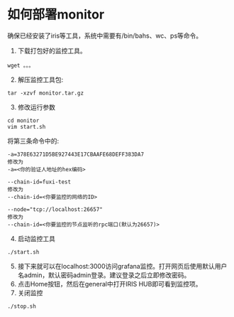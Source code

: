 # 如何部署monitor
确保已经安装了iris等工具，系统中需要有/bin/bahs、wc、ps等命令。
1. 下载打包好的监控工具。
```shell
wget 。。。
```
2. 解压监控工具包:
```
tar -xzvf monitor.tar.gz
```
3. 修改运行参数
```shell
cd monitor
vim start.sh
```
将第三条命令中的:
```
-a=378E63271D5BE927443E17CBAAFE68DEFF383DA7
修改为
-a=<你的验证人地址的hex编码>
```

```
--chain-id=fuxi-test
修改为
--chain-id=<你要监控的网络的ID>
```

```
--node="tcp://localhost:26657"
修改为
--chain-id=<你要监控的节点监听的rpc端口(默认为26657)>
```

4. 启动监控工具
```
./start.sh
```
5. 接下来就可以在localhost:3000访问grafana监控。打开网页后使用默认用户名admin，默认密码admin登录。建议登录之后立即修改密码。
6. 点击Home按钮，然后在general中打开IRIS HUB即可看到监控项。
7. 关闭监控
```
./stop.sh
```

